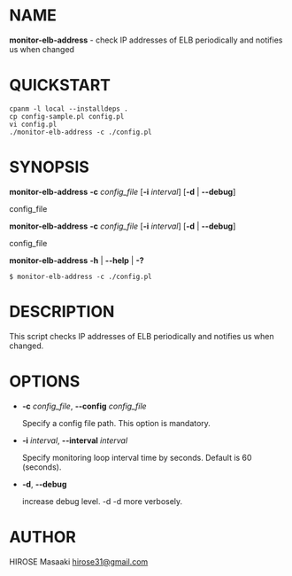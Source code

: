 # NAME

__monitor-elb-address__ - check IP addresses of ELB periodically and notifies us when changed

# QUICKSTART

    cpanm -l local --installdeps .
    cp config-sample.pl config.pl
    vi config.pl
    ./monitor-elb-address -c ./config.pl

# SYNOPSIS

__monitor-elb-address__
__\-c__ _config\_file_
\[__\-i__ _interval_\]
\[__\-d__ | __\--debug__\]

config\_file

__monitor-elb-address__
__\-c__ _config_file_
\[__\-i__ _interval_\]
\[__\-d__ | __\--debug__\]

config_file

__monitor-elb-address__ __\-h__ | __\--help__ | __\-?__

    $ monitor-elb-address -c ./config.pl

# DESCRIPTION

This script checks IP addresses of ELB periodically and notifies us when changed.

# OPTIONS

- __\-c__ _config\_file_, __\--config__ _config\_file_

    Specify a config file path. This option is mandatory.

- __\-i__ _interval_, __\--interval__ _interval_

    Specify monitoring loop interval time by seconds. Default is 60 (seconds).

- __\-d__, __\--debug__

    increase debug level.
    \-d -d more verbosely.

# AUTHOR

HIROSE Masaaki <hirose31@gmail.com>
